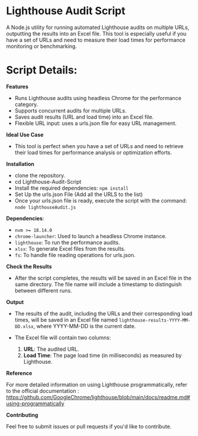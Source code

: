 # Lighthouse Audit Script

A Node.js utility for running automated Lighthouse audits on multiple URLs, outputting the results into an Excel file. This tool is especially useful if you have a set of URLs and need to measure their load times for performance monitoring or benchmarking.

# Script Details:

**Features**

 - Runs Lighthouse audits using headless Chrome for the performance category.
 - Supports concurrent audits for multiple URLs.
 - Saves audit results (URL and load time) into an Excel file.
 - Flexible URL input: uses a urls.json file for easy URL management.

**Ideal Use Case**
 - This tool is perfect when you have a set of URLs and need to retrieve their load times for performance analysis or optimization efforts.

**Installation**

 - clone the repository.
 - cd Lighthouse-Audit-Script
 - Install the required dependencies: ``` npm install ```
 - Set Up the urls.json File (Add all the URLS to the list)
 - Once your urls.json file is ready, execute the script with the command: ```node lighthouseAudit.js```

**Dependencies**: 

 - ``` nvm >= 18.14.0 ```
 - ```chrome-launcher```: Used to launch a headless Chrome instance.
 - ```lighthouse```: To run the performance audits.
 - ```xlsx```: To generate Excel files from the results.
 - ```fs```: To handle file reading operations for urls.json.

**Check the Results**

 - After the script completes, the results will be saved in an Excel file in the same directory. The file name will include a timestamp to 
   distinguish between different runs.

**Output**

 - The results of the audit, including the URLs and their corresponding load times, will be saved in an Excel file named ```lighthouse-results-YYYY-MM-DD.xlsx```, where YYYY-MM-DD is the 
   current date.

 - The Excel file will contain two columns:
   1. **URL**: The audited URL.
   2. **Load Time**: The page load time (in milliseconds) as measured by Lighthouse.

**Reference**

For more detailed information on using Lighthouse programmatically, refer to the official documentation : 
https://github.com/GoogleChrome/lighthouse/blob/main/docs/readme.md#using-programmatically

**Contributing**

Feel free to submit issues or pull requests if you'd like to contribute.

